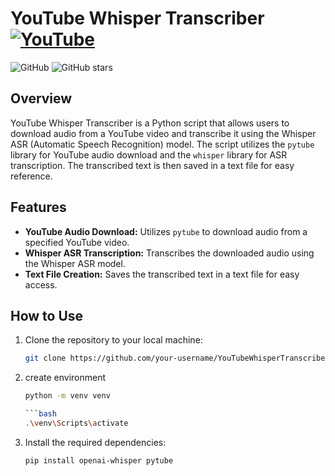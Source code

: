 # YouTube Whisper Transcriber [![YouTube](https://img.shields.io/badge/YouTube-red?style=for-the-badge&logo=youtube&logoColor=white)](https://www.youtube.com/)


![GitHub](https://img.shields.io/github/license/your-username/YouTubeWhisperTranscriber)
![GitHub stars](https://img.shields.io/github/stars/your-username/YouTubeWhisperTranscriber?style=social)

## Overview

YouTube Whisper Transcriber is a Python script that allows users to download audio from a YouTube video and transcribe it using the Whisper ASR (Automatic Speech Recognition) model. The script utilizes the `pytube` library for YouTube audio download and the `whisper` library for ASR transcription. The transcribed text is then saved in a text file for easy reference.

## Features

- **YouTube Audio Download:** Utilizes `pytube` to download audio from a specified YouTube video.
- **Whisper ASR Transcription:** Transcribes the downloaded audio using the Whisper ASR model.
- **Text File Creation:** Saves the transcribed text in a text file for easy access.

## How to Use

1. Clone the repository to your local machine:

   ```bash
   git clone https://github.com/your-username/YouTubeWhisperTranscriber.git

2. create environment
    ```bash
   python -m venv venv

   ```bash
   .\venv\Scripts\activate
    
3. Install the required dependencies:

   ```bash
   pip install openai-whisper pytube

